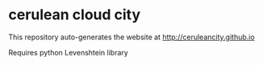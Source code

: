 cerulean cloud city
===================
This repository auto-generates the website at http://ceruleancity.github.io

Requires python Levenshtein library











